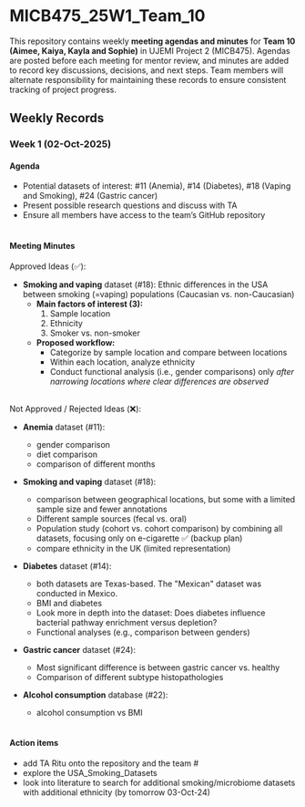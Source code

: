 # MICB475_25W1_Team_10
This repository contains weekly **meeting agendas and minutes** for **Team 10 (Aimee, Kaiya, Kayla and Sophie)** in UJEMI Project 2 (MICB475).
Agendas are posted before each meeting for mentor review, and minutes are added to record key discussions, decisions, and next steps. Team members will alternate responsibility for maintaining these records to ensure consistent tracking of project progress.

## Weekly Records
### Week 1 (02-Oct-2025)
#### Agenda
* Potential datasets of interest: #11 (Anemia), #14 (Diabetes), #18 (Vaping and Smoking), #24 (Gastric cancer)
* Present possible research questions and discuss with TA
* Ensure all members have access to the team’s GitHub repository<br/><br/> 

#### Meeting Minutes
Approved Ideas (✅):
- **Smoking and vaping** dataset (#18): Ethnic differences in the USA between smoking (=vaping) populations (Caucasian vs. non-Caucasian) 
  - **Main factors of interest (3):**  
      1. Sample location  
      2. Ethnicity  
      3. Smoker vs. non-smoker  
   - **Proposed workflow:**
     - Categorize by sample location and compare between locations
     - Within each location, analyze ethnicity
     - Conduct functional analysis (i.e., gender comparisons) only *after narrowing locations where clear differences are observed* <br/><br/>
    
Not Approved / Rejected Ideas (❌):
- **Anemia** dataset (#11):
  - gender comparison 
  - diet comparison  
  - comparison of different months 

- **Smoking and vaping** dataset (#18): 
  - comparison between geographical locations, but some with a limited sample size and fewer annotations
  - Different sample sources (fecal vs. oral) 
  - Population study (cohort vs. cohort comparison) by combining all datasets, focusing only on e-cigarette ✅ (backup plan)
  - compare ethnicity in the UK (limited representation) 

- **Diabetes** dataset (#14):
  - both datasets are Texas-based. The "Mexican" dataset was conducted in Mexico. 
  - BMI and diabetes 
  - Look more in depth into the dataset: Does diabetes influence bacterial pathway enrichment versus depletion?
  - Functional analyses (e.g., comparison between genders)
    
- **Gastric cancer** dataset (#24):
  - Most significant difference is between gastric cancer vs. healthy
  - Comparison of different subtype histopathologies   
  
- **Alcohol consumption** database (#22):
  - alcohol consumption vs BMI<br/><br/>    
 
#### Action items
- add TA Ritu onto the repository and the team #
- explore the USA_Smoking_Datasets
- look into literature to search for additional smoking/microbiome datasets with additional ethnicity (by tomorrow 03-Oct-24) 



